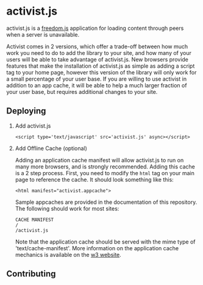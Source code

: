 activist.js
===========

activist.js is a [freedom.js](http://freedomjs.com) application for loading
content through peers when a server is unavailable.

Activist comes in 2 versions, which offer a trade-off between how much work you
need to do to add the library to your site, and how many of your users will be
able to take advantage of activist.js.  New browsers provide features that make
the installation of activist.js as simple as adding a script tag to your home
page, however this version of the library will only work for a small percentage
of your user base. If you are willing to use activist in addition to an app
cache, it will be able to help a much larger fraction of your user base, but
requires additional changes to your site.

Deploying
---------

1. Add activist.js

    ```<script type='text/javascript' src='activist.js' async></script>```


2. Add Offline Cache (optional)

    Adding an application cache manifest will allow activist.js to run on many
    more browsers, and is strongly recommended. Adding this cache is a 2 step
    process. First, you need to modify the ```html``` tag on your main page
    to reference the cache. It should look something like this:
    
    ```<html manifest="activist.appcache">```
    
    Sample appcaches are provided in the documentation of this repository.
    The following should work for most sites:
    
    ```
    CACHE MANIFEST
    /
    /activist.js
    ```
    
    Note that the application cache should be served with the mime type
    of 'text/cache-manifest'. More information on the application cache
    mechanics is available on the [w3 website](http://www.whatwg.org/specs/web-apps/current-work/multipage/offline.html).

Contributing
------------
